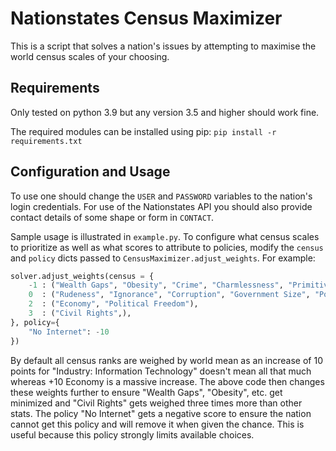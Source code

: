 # Nationstates Census Maximizer
This is a script that solves a nation's issues by attempting to maximise the world census scales of your choosing.

## Requirements
Only tested on python 3.9 but any version 3.5 and higher should work fine.

The required modules can be installed using pip: `pip install -r requirements.txt`

## Configuration and Usage
To use one should change the `USER` and `PASSWORD` variables to the nation's login credentials. For use of the Nationstates API you should also provide contact details of some shape or form in `CONTACT`.

Sample usage is illustrated in `example.py`. To configure what census scales to prioritize as well as what scores to attribute to policies, modify the `census` and `policy` dicts passed to `CensusMaximizer.adjust_weights`. For example:

```py
solver.adjust_weights(census = {
    -1 : ("Wealth Gaps", "Obesity", "Crime", "Charmlessness", "Primitiveness", "Averageness", "Death Rate", "Taxation"),
    0  : ("Rudeness", "Ignorance", "Corruption", "Government Size", "Political Apathy", "Authoritarianism"),
    2  : ("Economy", "Political Freedom"),
    3  : ("Civil Rights",),
}, policy={
    "No Internet": -10
})
```

By default all census ranks are weighed by world mean as an increase of 10 points for "Industry: Information Technology" doesn't mean all that much whereas +10 Economy is a massive increase. The above code then changes these weights further to ensure "Wealth Gaps", "Obesity", etc. get minimized and "Civil Rights" gets weighed three times more than other stats. The policy "No Internet" gets a negative score to ensure the nation cannot get this policy and will remove it when given the chance. This is useful because this policy strongly limits available choices.
